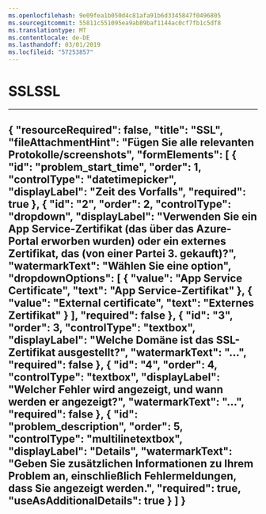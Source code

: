 ```yaml
---
ms.openlocfilehash: 9e09fea1b050d4c81afa91b6d3345847f0496805
ms.sourcegitcommit: 55811c551095ea9ab89baf1144ac0cf7fb1c5df8
ms.translationtype: MT
ms.contentlocale: de-DE
ms.lasthandoff: 03/01/2019
ms.locfileid: "57253857"
---
```

<properties
articleId="problemscopingques-ssl"
pageTitle="SSL"
description="SSL"
supportTopicIds="32630470"
authors="khaled-zayed"
ms.author="khzayed"
selfHelpType="problemScopingQuestions"
productPesIds="16072"
cloudEnvironments="public"
schemaVersion="1"
/>
# <a name="ssl"></a><span data-ttu-id="f9d0b-103">SSL</span><span class="sxs-lookup"><span data-stu-id="f9d0b-103">SSL</span></span>
---
{
    "resourceRequired": false,
    "title": "SSL",
    "fileAttachmentHint": "Fügen Sie alle relevanten Protokolle/screenshots",
    "formElements": [
        {
            "id": "problem_start_time",
            "order": 1,
            "controlType": "datetimepicker",
            "displayLabel": "Zeit des Vorfalls",
            "required": true
        },
        {
            "id": "2",
            "order": 2,
            "controlType": "dropdown",
            "displayLabel": "Verwenden Sie ein App Service-Zertifikat (das über das Azure-Portal erworben wurden) oder ein externes Zertifikat, das (von einer Partei 3. gekauft)?",
            "watermarkText": "Wählen Sie eine option",
            "dropdownOptions": [
                {
                    "value": "App Service Certificate",
                    "text": "App Service-Zertifikat"
                },
                {
                    "value": "External certificate",
                    "text": "Externes Zertifikat"
                }
            ],
            "required": false
        },
        {
            "id": "3",
            "order": 3,
            "controlType": "textbox",
            "displayLabel": "Welche Domäne ist das SSL-Zertifikat ausgestellt?",
            "watermarkText": "...",
            "required": false
        },
        {
            "id": "4",
            "order": 4,
            "controlType": "textbox",
            "displayLabel": "Welcher Fehler wird angezeigt, und wann werden er angezeigt?",
            "watermarkText": "...",
            "required": false
        },
        {
            "id": "problem_description",
            "order": 5,
            "controlType": "multilinetextbox",
            "displayLabel": "Details",
            "watermarkText": "Geben Sie zusätzlichen Informationen zu Ihrem Problem an, einschließlich Fehlermeldungen, dass Sie angezeigt werden.",
            "required": true,
            "useAsAdditionalDetails": true
        }
    ]
}
---
